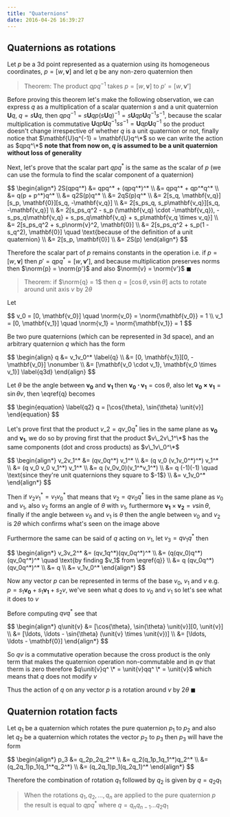```yaml
---
title: "Quaternions"
date: 2016-04-26 16:39:27
---
```


## Quaternions as rotations

Let $p$ be a 3d point represented as a quaternion using its homogeneous coordinates, $p = [w, \mathbf{v}]$ and let $q$ be any non-zero quaternion then

> Theorem: The product $qpq^{-1}$ takes $p = [w, \mathbf{v}]$ to $p' = [w, \mathbf{v'}]$

Before proving this theorem let's make the following observation, we can express $q$ as a multiplication of a scalar quaternion $s$ and a unit quaternion $\mathbf{U}q$, $q = s\mathbf{U}q$, then $qpq^{-1}=s\mathbf{U}qp(s\mathbf{U}q)^{-1}=s\mathbf{U}qp\mathbf{U}q^{-1}s^{-1}$, because the scalar multiplication is commutative $\mathbf{U}qp\mathbf{U}q^{-1}ss^{-1}=\mathbf{U}qp\mathbf{U}q^{-1}$ so the product doesn't change irrespective of whether $q$ is a unit quaternion or not, finally notice that $\mathbf{U}q^{-1} = \mathbf{U}q^\*$ so we can write the action as $qpq^\*$ **note that from now on, $q$ is assumed to be a unit quaternion without loss of generality**

Next, let's prove that the scalar part $qpq^{*}$ is the same as the scalar of $p$ (we can use the formula to find the scalar component of a quaternion)

<div>
$$
\begin{align*}
2S(qpq^*) &= qpq^* + (qpq^*)^* \\
&= qpq^* + qp^*q^* \\
&= q(p + p^*)q^* \\
&= q2S(p)q^* \\
&= 2qS(p)q^* \\
&= 2[s_q, \mathbf{v_q}][s_p, \mathbf{0}][s_q, -\mathbf{v_q}] \\
&= 2[s_ps_q, s_p\mathbf{v_q}][s_q, -\mathbf{v_q}] \\
&= 2[s_ps_q^2 - s_p (\mathbf{v_q} \cdot -\mathbf{v_q}), -s_ps_q\mathbf{v_q} + s_ps_q\mathbf{v_q} + s_p\mathbf{v_q \times v_q}] \\
&= 2[s_ps_q^2 + s_p\norm{v}^2, \mathbf{0}] \\
&= 2[s_ps_q^2 + s_p(1 - s_q^2), \mathbf{0}] \quad \text{because of the definition of a unit quaternion} \\
&= 2[s_p, \mathbf{0}] \\
&= 2S(p)
\end{align*}
$$
</div>

Therefore the scalar part of $p$ remains constants in the operation i.e. if $p = [w, \mathbf{v}]$ then $p' = qpq^{*} = [w, \mathbf{v'}]$, and because multiplication preserves norms then $\norm{p} = \norm{p'}$ and also $\norm{v} = \norm{v'}$ $\blacksquare$

> Theorem: if $\norm{q} = 1$ then $q = [\cos{\theta}, \unit{v} \sin{\theta}]$ acts to rotate around unit axis $\unit{v}$ by $2 \theta$

Let

<div>
$$
v_0 = [0, \mathbf{v_0}] \quad \norm{v_0} = \norm{\mathbf{v_0}} = 1 \\
v_1 = [0, \mathbf{v_1}] \quad \norm{v_1} = \norm{\mathbf{v_1}} = 1
$$
</div>

Be two pure quaternions (which can be represented in 3d space), and an arbitrary quaternion $q$ which has the form

<div>
$$
\begin{align}
q &= v_1v_0^* \label{q} \\
&= [0, \mathbf{v_1}][0, -\mathbf{v_0}] \nonumber \\
&= [\mathbf{v_0 \cdot v_1}, \mathbf{v_0 \times v_1}] \label{q3d}
\end{align}
$$
</div>

Let $\theta$ be the angle between $\mathbf{v_0}$ and $\mathbf{v_1}$ then $\mathbf{v_0 \cdot v_1} = \cos{\theta}$, also let $\mathbf{v_0 \times v_1} = \sin{\theta} \unit{v}$, then \eqref{q} becomes

<div>
$$
\begin{equation} \label{q2}
q = [\cos{\theta}, \sin{\theta} \unit{v}]
\end{equation}
$$
</div>

Let's prove first that the product $v\_2 = qv\_0q^{*}$ lies in the same plane as $\mathbf{v_0}$ and $\mathbf{v_1}$, we do so by proving first that the product $v\_2v\_1^\*$ has the same components (dot and cross products) as $v\_1v\_0^\*$

<div>
$$
\begin{align*}
v_2v_1^* &= (qv_0q^*) v_1^* \\
&= (q v_0 (v_1v_0^*)^*) v_1^* \\
&= (q v_0 v_0 v_1^*) v_1^* \\
&= q (v_0v_0)(v_1^*v_1^*) \\
&= q (-1)(-1) \quad \text{since they're unit quaternions they square to $-1$} \\
&= v_1v_0^*
\end{align*}
$$
</div>

<img class="lazy-load" data-src="https://i.imgur.com/wVzPl0R.png" alt="" style="display: block; margin: 0 auto; width: 300px">

Then if $v_2v_1^* = v_1v_0^*$ that means that $v_2=qv_0q^*$ lies in the same plane as $v_0$ and $v_1$, also $v_2$ forms an angle of $\theta$ with $v_1$, furthermore $\mathbf{v_1} \times \mathbf{v_2} = \unit{v} \sin{\theta}$, finally if the angle between $v_0$ and $v_1$ is $\theta$ then the angle between $v_0$ and $v_2$ is $2\theta$ which confirms what's seen on the image above

Furthermore the same can be said of $q$ acting on $v_1$, let $v_3 = qv_1q^{*}$ then

<div>
$$
\begin{align*}
v_3v_2^* &= (qv_1q^*)(qv_0q^*)^* \\
&= (q(qv_0)q^*)(qv_0q^*)^* \quad \text{by finding $v_1$ from \eqref{q}} \\
&= q (qv_0q^*)(qv_0q^*)^* \\
&= q \\
&= v_1v_0^*
\end{align*}
$$
</div>

Now any vector $p$ can be represented in terms of the base $v_0$, $v_1$ and $\unit{v}$ e.g. $p = s_1\mathbf{v_0} + s_1\mathbf{v_1} + s_2\unit{v}$, we've seen what $q$ does to $v_0$ and $v_1$ so let's see what it does to $\unit{v}$

Before computing $q\unit{v}q^{*}$ see that

<div>
$$
\begin{align*}
q\unit{v} &= [\cos{\theta}, \sin{\theta} \unit{v}][0, \unit{v}] \\
&= [\ldots, \ldots - \sin{\theta} (\unit{v} \times \unit{v})] \\
&= [\ldots, \ldots - \mathbf{0}]
\end{align*}
$$
</div>

So $q\unit{v}$ is a commutative operation because the cross product is the only term that makes the quaternion operation non-commutable and in $q\unit{v}$ that therm is zero therefore $q\unit{v}q^ \* = \unit{v}qq^ \* = \unit{v}$ which means that $q$ does not modify $\unit{v}$

Thus the action of $q$ on any vector $p$ is a rotation around $\unit{v}$ by $2\theta$ $\blacksquare$

## Quaternion rotation facts

Let $q_1$ be a quaternion which rotates the pure quaternion $p_1$ to $p_2$ and also let $q_2$ be a quaternion which rotates the vector $p_2$ to $p_3$ then $p_3$ will have the form

<div>
$$
\begin{align*}
p_3 &= q_2p_2q_2^* \\
&= q_2(q_1p_1q_1^*)q_2^* \\
&= (q_2q_1)p_1(q_1^*q_2^*) \\
&= (q_2q_1)p_1(q_2q_1)^*
\end{align*}
$$
</div>

Therefore the combination of rotation $q_1$ followed by $q_2$ is given by $q = q_2q_1$

> When the rotations $q_1, q_2, \ldots, q_n$ are applied to the pure quaternion $p$ the result is equal to $qpq^*$ where $q = q_n q_{n-1} \ldots q_2 q_1$
